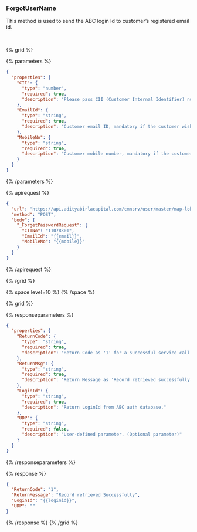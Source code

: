 ### ForgotUserName

This method is used to send the ABC login Id to customer’s registered email id.

&nbsp;

{% grid %}

{% parameters %}

```json
{
  "properties": {
    "CII": {
      "type": "number",
      "required": true,
      "description": "Please pass CII (Customer Internal Identifier) number in this input field."
    },
    "EmailId": {
      "type": "string",
      "required": true,
      "description": "Customer email ID, mandatory if the customer wishes to update their email ID."
    },
    "MobileNo": {
      "type": "string",
      "required": true,
      "description": "Customer mobile number, mandatory if the customer wishes to update their mobile number."
    }
  }
}
```

{% /parameters %}

{% apirequest %}

```json
{
  "url": "https://api.adityabirlacapital.com/cmnsrv/user/master/map-lob-product",
  "method": "POST",
  "body": {
    "_ForgetPasswordRequest": {
      "CIINo": "11078301",
      "EmailId": "{{email}}",
      "MobileNo": "{{mobile}}"
    }
  }
}
```

{% /apirequest %}

{% /grid %}

{% space level=10 %}
{% /space %}

{% grid %}

{% responseparameters %}

```json
{
  "properties": {
    "ReturnCode": {
      "type": "string",
      "required": true,
      "description": "Return Code as '1' for a successful service call. <Refer to ReturnCode list>"
    },
    "ReturnMsg": {
      "type": "string",
      "required": true,
      "description": "Return Message as 'Record retrieved successfully' for a successful service call."
    },
    "LoginId": {
      "type": "string",
      "required": true,
      "description": "Return LoginId from ABC auth database."
    },
    "UDP": {
      "type": "string",
      "required": false,
      "description": "User-defined parameter. (Optional parameter)"
    }
  }
}
```

{% /responseparameters %}

{% response %}

```json
{
  "ReturnCode": "1",
  "ReturnMessage": "Record retrieved Successfully",
  "LoginId": "{{loginid}}",
  "UDP": ""
}
```

{% /response %}
{% /grid %}
